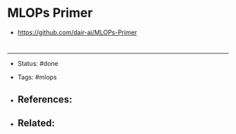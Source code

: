 # MLOPs Primer

- https://github.com/dair-ai/MLOPs-Primer

# 

---
- Status: #done

- Tags: #mlops 

- References:
	- 

- Related:
	- 
